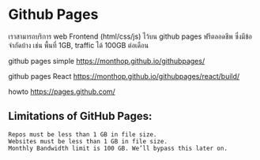 # Github Pages

เราสามารถบริการ web Frontend (html/css/js) ไว้บน github pages ฟรีตลอดชีพ ซึ่งมีข้อจำกัดบ้าง เช่น พื้นที่ 1GB, traffic ได้ 100GB ต่อเดือน

github pages simple
    https://monthop.github.io/githubpages/

github pages React
    https://monthop.github.io/githubpages/react/build/

howto
    https://pages.github.com/
    
## Limitations of GitHub Pages:
    Repos must be less than 1 GB in file size.
    Websites must be less than 1 GB in file size.
    Monthly Bandwidth limit is 100 GB. We’ll bypass this later on.
